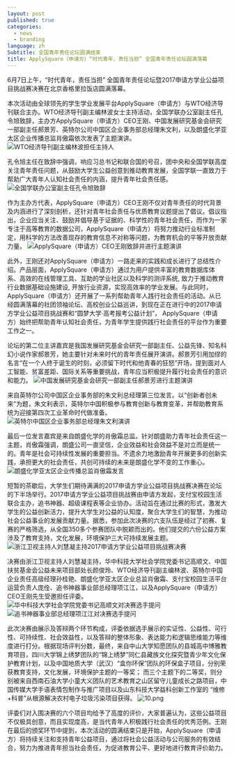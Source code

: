 ```yaml
---
layout: post
published: true
categories:
  - news
  - branding
language: zh
Subtitle: 全国青年责任论坛圆满结束
title: ApplySquare（申请方）“时代青年，责任当担” 全国青年责任论坛圆满落幕
---
```

6月7日上午，“时代青年，责任当担” 全国青年责任论坛暨2017申请方学业公益项目挑战赛决赛在北京香格里拉饭店圆满落幕。

本次活动由全球领先的学生学业发展平台ApplySquare（申请方）与WTO经济导刊联合主办。WTO经济导刊副主编林波女士主持活动，全国学联办公室副主任孔令旭致辞，主办方ApplySquare（申请方）CEO王刚、中国发展研究基金会研究一部副主任郝景芳、英特尔公司中国区企业事务部总经理朱文利，以及朗盛化学亚太区企业传播总监肖傲霜依次发表了主题演讲。
![WTO经济导刊副主编林波担任主持人]({{site.baseurl}}/image/1.png)

孔令旭主任在致辞中强调，响应习总书记和联合国的号召，团中央和全国学联高度关注青年责任问题，从鼓励大学生公益创意到推动教育发展，全国学联一直致力于帮助广大青年人认知社会责任的内涵，提升青年社会责任感。
![全国学联办公室副主任孔令旭致辞]({{site.baseurl}}/image/2.png)

作为主办方代表，ApplySquare（申请方）CEO王刚不仅对青年责任的时代背景及内涵进行了深刻剖析，还针对青年社会责任与优质教育议题提出了倡议。倡议指出，企业应当关注、鼓励并倡导基于证据的、科学性的青年社会责任，而作为一家专注于高等教育的数据公司，ApplySquare（申请方）将努力推动行业标准制定，用科学的方法改善现存的教育信息不对称等问题，为教育机会的平等开放贡献力量。
![ApplySquare（申请方）CEO王刚致辞并进行主题演讲]({{site.baseurl}}/image/3.png)

此外，王刚还对ApplySquare（申请方）一路走来的实践和成长进行了总结性介绍。产品层面，ApplySquare（申请方）通过为用户提供丰富的教育数据库体系、高效的在线管理工具、互助的学业社区以及科学的测评系统, 致力于推动教育行业数据基础设施建设, 开放行业资源，实现高效率的学业发展。与此同时，ApplySquare（申请方）还开展了一系列帮助青年人践行社会责任的活动。从已经圆满落幕的社团领袖论坛、高校创业公益巡讲，到现在正在进行中的2017申请方学业公益项目挑战赛和“圆梦大学·高考报考公益计划”， ApplySquare（申请方）始终把帮助青年认知社会责任，为青年学生提供践行社会责任的平台作为重要工作之一。

论坛的第二位主讲嘉宾是我国发展研究基金会研究一部副主任、公益先锋、知名科幻小说作家郝景芳，她主要针对未来时代的青年责任展开演讲。郝景芳引用加缪的名言“在一个人终于诞生的时刻，必须留下时代和他青春的狂怒”开场，提到面对人工智能、贫富差距、国际关系等重要挑战，青年应当积极提升履行社会责任的意识和能力。
![中国发展研究基金会研究一部副主任郝景芳进行主题演讲]({{site.baseurl}}/image/4.png)

来自英特尔公司中国区企业事务部的朱文利总经理第三位发言。以“创新者创未来”为题，朱文利表示，英特尔中国积极参与教育创新与教育变革，并帮助教育系统为迎接第四次工业革命时代做准备。
![英特尔中国区企业事务部总经理朱文利演讲]({{site.baseurl}}/image/5.png)

最后一位发言嘉宾是来自朗盛化学的肖傲霜总监。针对朗盛助力青年社会责任这一主题，肖傲霜强调，朗盛公司一直坚信，企业效益和社会效益不是对立而是统一的。青年是社会可持续性发展的重要担当。不遗余力地激励青年开展更多的创新实践，承担更大的社会责任，共创可持续的未来是朗盛化学不变的工作重心。
![朗盛化学亚太区企业传播总监肖傲霜发言]({{site.baseurl}}/image/6.png)

短暂的茶歇后，大学生们期待满满的2017申请方学业公益项目挑战赛决赛在论坛的下半场举行。2017申请方学业公益项目挑战赛由申请方发起，支付宝校园生活联合主办，追书神器、超级课程表等企业协办。活动旨在通过比赛的形式，激发大学生的公益创新活力，提升大学生对公益的认知度，聚合大学生们的智慧，为推动社会公益事业的发展贡献力量。据悉，参加此次决赛的六支队伍是经过了初赛、复赛的严格筛选，从全国350多个参赛团队中脱颖而出的。他们提交的六份公益方案涉及了教育支持，文化发展，环境保护三大可持续发展主题。
![浙江卫视主持人刘慧凝主持2017申请方学业公益项目挑战赛决赛]({{site.baseurl}}/image/7.png)

决赛由浙江卫视主持人刘慧凝主持，华中科技大学社会学院党委书记高顺文、中国扶贫基金会公益未来项目部处长颜俊玲、WTO经济导刊副主编林波、英特尔中国企业责任高级经理孙桂艳、朗盛化学亚太区企业总监肖傲霜、支付宝校园生活平台运营负责人庞佺、追书神器事业部总经理项江江，以及ApplySquare（申请方）CEO王刚先生受邀担任评委。
![华中科技大学社会学院党委书记高顺文对决赛选手提问]({{site.baseurl}}/image/8.png)
![追书神器事业部总经理项江江对决赛选手提问]({{site.baseurl}}/image/9.png)

此次决赛由展示及答辩两个环节构成，评委依据选手展示的实证性、公益性、可行性、可持续性、社会效益性，以及答辩的整体形象、表达能力和逻辑思维能力等维度进行打分。根据现场评判分数，最终，来自中山大学知愿团队的县城高中博雅教育项目，四川大学锦上绣梦团队的“锦上绣梦”同仁县藏族文化探究暨青少年文化保护教育计划，以及中国地质大学（武汉）“盒你环保”团队的环保盒子项目，分别荣获教育支持，文化发展，环境保护主题的一等奖； 而三个主题下的二等奖，则分别被来自西南石油大学小童大义团队的艺术教育之山区留守儿童成长之路项目，中国传媒大学手语表情包制作与推广项目以及山东科技大学益科创新工作室的 “维修+科普”从根源解决农村电子垃圾污染项目获得。
![10.png]({{site.baseurl}}/image/10.png)

评委们对入围决赛的六个项目均给予了高度的评价，大家普遍认为，这些公益项目不仅极具创意，而且实现度高，是当代青年人积极践行社会责任的优秀范例。王刚在最后的颁奖环节中提到，本次活动的圆满结束只是开始，ApplySquare（申请方）将持续关注和支持青年公益项目，通过将社会公益活动与公司服务的有效结合，努力为推进青年担当社会责任，为促进教育公平、更好地进行教育评价助力。
